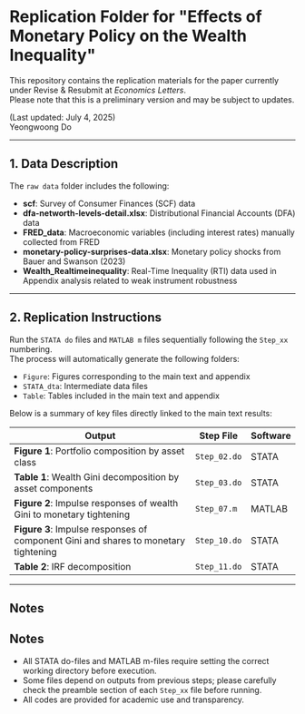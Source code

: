 # Replication Folder for "Effects of Monetary Policy on the Wealth Inequality"

This repository contains the replication materials for the paper currently under Revise & Resubmit at *Economics Letters*.  
Please note that this is a preliminary version and may be subject to updates.

(Last updated: July 4, 2025)  
Yeongwoong Do

---

## 1. Data Description

The `raw data` folder includes the following:

- **scf**: Survey of Consumer Finances (SCF) data  
- **dfa-networth-levels-detail.xlsx**: Distributional Financial Accounts (DFA) data  
- **FRED_data**: Macroeconomic variables (including interest rates) manually collected from FRED  
- **monetary-policy-surprises-data.xlsx**: Monetary policy shocks from Bauer and Swanson (2023)  
- **Wealth_Realtimeinequality**: Real-Time Inequality (RTI) data used in Appendix analysis related to weak instrument robustness  

---

## 2. Replication Instructions

Run the `STATA do` files and `MATLAB m` files sequentially following the `Step_xx` numbering.  
The process will automatically generate the following folders:

- `Figure`: Figures corresponding to the main text and appendix  
- `STATA_dta`: Intermediate data files  
- `Table`: Tables included in the main text and appendix  

Below is a summary of key files directly linked to the main text results:

| Output                                                          | Step File                | Software |
|-----------------------------------------------------------------|--------------------------|----------|
| **Figure 1**: Portfolio composition by asset class              | `Step_02.do`             | STATA    |
| **Table 1**: Wealth Gini decomposition by asset components      | `Step_03.do`             | STATA    |
| **Figure 2**: Impulse responses of wealth Gini to monetary tightening | `Step_07.m`           | MATLAB   |
| **Figure 3**: Impulse responses of component Gini and shares to monetary tightening | `Step_10.do` | STATA    |
| **Table 2**: IRF decomposition                                  | `Step_11.do`             | STATA    |

---

## Notes

## Notes

- All STATA do-files and MATLAB m-files require setting the correct working directory before execution.
- Some files depend on outputs from previous steps; please carefully check the preamble section of each `Step_xx` file before running.
- All codes are provided for academic use and transparency.


